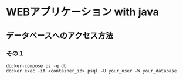 # WEBアプリケーション with java
## データベースへのアクセス方法
### その１
    docker-compose ps -q db
    docker exec -it <container_id> psql -U your_user -W your_database

